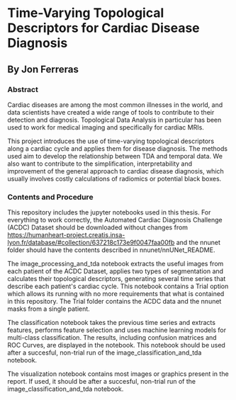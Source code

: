 # Time-Varying Topological Descriptors for Cardiac Disease Diagnosis

## By Jon Ferreras

### Abstract

Cardiac diseases are among the most common illnesses in the world, and data scientists have created a wide range of tools to contribute to their detection and diagnosis. Topological Data Analysis in particular has been used to work for medical imaging and specifically for cardiac MRIs.

This project introduces the use of time-varying topological descriptors along a cardiac cycle and applies them for disease diagnosis. The methods used aim to develop the relationship between TDA and temporal data. We also want to contribute to the simplification, interpretability and improvement of the general approach to cardiac disease diagnosis, which usually involves costly calculations of radiomics or potential black boxes.

### Contents and Procedure

This repository includes the jupyter notebooks used in this thesis. For everything to work correctly, the Automated Cardiac Diagnosis Challenge (ACDC) Dataset should be downloaded without changes from https://humanheart-project.creatis.insa-lyon.fr/database/#collection/637218c173e9f0047faa00fb and the nnunet folder should have the contents described in nnunet/nnUNet_README. 

The image_processing_and_tda notebook extracts the useful images from each patient of the ACDC Dataset, applies two types of segmentation and calculates their topological descriptors, generating several time series that describe each patient's cardiac cycle. This notebook contains a Trial option which allows its running with no more requirements that what is contained in this repository. The Trial folder contains the ACDC data and the nnunet masks from a single patient.

The classification notebook takes the previous time series and extracts features, performs feature selection and uses machine learning models for multi-class classification. The results, including confusion matrices and ROC Curves, are displayed in the notebook. This notebook should be used after a succesful, non-trial run of the image_classification_and_tda notebook.

The visualization notebook contains most images or graphics present in the report. If used, it should be after a succesful, non-trial run of the image_classification_and_tda notebook.


